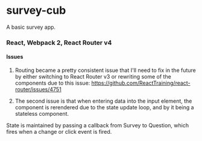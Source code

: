 # survey-cub
A basic survey app.


### React, Webpack 2, React Router v4

#### Issues
1. Routing became a pretty consistent issue that I'll need to fix in the future by either switching to React Router v3 or rewriting some of the components due to this issue:
https://github.com/ReactTraining/react-router/issues/4751

2. The second issue is that when entering data into the input element, the component is rerendered due to the state update loop, and by it being a stateless component.

State is maintained by passing a callback from Survey to Question, which fires when a change or click event is fired.
